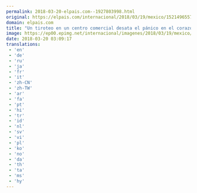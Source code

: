 ```yaml
---
permalink: 2018-03-20-elpais.com--1927803998.html
original: https://elpais.com/internacional/2018/03/19/mexico/1521496557_988416.html#?ref=rss&format=simple&link=link
domain: elpais.com
title: "Un tiroteo en un centro comercial desata el pánico en el corazón de la Ciudad de México"
image: https://ep00.epimg.net/internacional/imagenes/2018/03/19/mexico/1521496557_988416_1521497997_rrss_normal.jpg
date: 2018-03-20 03:09:17
translations: 
 - 'en'
 - 'de'
 - 'ru'
 - 'ja'
 - 'fr'
 - 'it'
 - 'zh-CN'
 - 'zh-TW'
 - 'ar'
 - 'fa'
 - 'pt'
 - 'hi'
 - 'tr'
 - 'id'
 - 'nl'
 - 'sv'
 - 'vi'
 - 'pl'
 - 'ko'
 - 'no'
 - 'da'
 - 'th'
 - 'ta'
 - 'ms'
 - 'hy'
---
```


